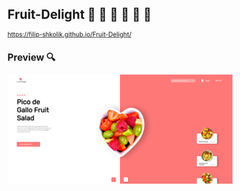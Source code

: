 # Fruit-Delight 🍰 🍉 🍓 🍒 🍌 🧁
 
https://filip-shkolik.github.io/Fruit-Delight/

## Preview :mag:
![Image alt](https://github.com/filip-shkolik/Fruit-Delight/blob/main/preview/preview.png)
